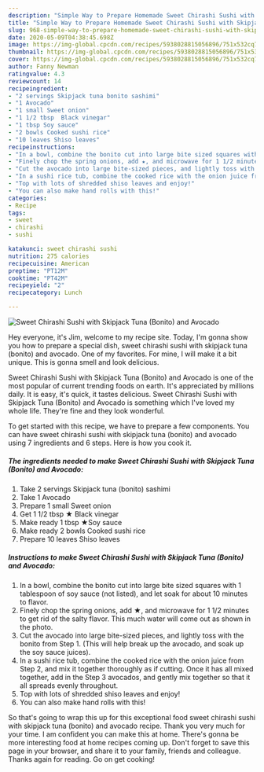 ```yaml
---
description: "Simple Way to Prepare Homemade Sweet Chirashi Sushi with Skipjack Tuna (Bonito) and Avocado"
title: "Simple Way to Prepare Homemade Sweet Chirashi Sushi with Skipjack Tuna (Bonito) and Avocado"
slug: 968-simple-way-to-prepare-homemade-sweet-chirashi-sushi-with-skipjack-tuna-bonito-and-avocado
date: 2020-05-09T04:38:45.698Z
image: https://img-global.cpcdn.com/recipes/5938028815056896/751x532cq70/sweet-chirashi-sushi-with-skipjack-tuna-bonito-and-avocado-recipe-main-photo.jpg
thumbnail: https://img-global.cpcdn.com/recipes/5938028815056896/751x532cq70/sweet-chirashi-sushi-with-skipjack-tuna-bonito-and-avocado-recipe-main-photo.jpg
cover: https://img-global.cpcdn.com/recipes/5938028815056896/751x532cq70/sweet-chirashi-sushi-with-skipjack-tuna-bonito-and-avocado-recipe-main-photo.jpg
author: Fanny Newman
ratingvalue: 4.3
reviewcount: 14
recipeingredient:
- "2 servings Skipjack tuna bonito sashimi"
- "1 Avocado"
- "1 small Sweet onion"
- "1 1/2 tbsp  Black vinegar"
- "1 tbsp Soy sauce"
- "2 bowls Cooked sushi rice"
- "10 leaves Shiso leaves"
recipeinstructions:
- "In a bowl, combine the bonito cut into large bite sized squares with 1 tablespoon of soy sauce (not listed), and let soak for about 10 minutes to flavor."
- "Finely chop the spring onions, add ★, and microwave for 1 1/2 minutes to get rid of the salty flavor. This much water will come out as shown in the photo."
- "Cut the avocado into large bite-sized pieces, and lightly toss with the bonito from Step 1. (This will help break up the avocado, and soak up the soy sauce juices)."
- "In a sushi rice tub, combine the cooked rice with the onion juice from Step 2, and mix it together thoroughly as if cutting. Once it has all mixed together, add in the Step 3 avocados, and gently mix together so that it all spreads evenly throughout."
- "Top with lots of shredded shiso leaves and enjoy!"
- "You can also make hand rolls with this!"
categories:
- Recipe
tags:
- sweet
- chirashi
- sushi

katakunci: sweet chirashi sushi 
nutrition: 275 calories
recipecuisine: American
preptime: "PT12M"
cooktime: "PT42M"
recipeyield: "2"
recipecategory: Lunch

---
```



![Sweet Chirashi Sushi with Skipjack Tuna (Bonito) and Avocado](https://img-global.cpcdn.com/recipes/5938028815056896/751x532cq70/sweet-chirashi-sushi-with-skipjack-tuna-bonito-and-avocado-recipe-main-photo.jpg)

Hey everyone, it's Jim, welcome to my recipe site. Today, I'm gonna show you how to prepare a special dish, sweet chirashi sushi with skipjack tuna (bonito) and avocado. One of my favorites. For mine, I will make it a bit unique. This is gonna smell and look delicious.



Sweet Chirashi Sushi with Skipjack Tuna (Bonito) and Avocado is one of the most popular of current trending foods on earth. It's appreciated by millions daily. It is easy, it's quick, it tastes delicious. Sweet Chirashi Sushi with Skipjack Tuna (Bonito) and Avocado is something which I've loved my whole life. They're fine and they look wonderful.


To get started with this recipe, we have to prepare a few components. You can have sweet chirashi sushi with skipjack tuna (bonito) and avocado using 7 ingredients and 6 steps. Here is how you cook it.

<!--inarticleads1-->

##### The ingredients needed to make Sweet Chirashi Sushi with Skipjack Tuna (Bonito) and Avocado:

1. Take 2 servings Skipjack tuna (bonito) sashimi
1. Take 1 Avocado
1. Prepare 1 small Sweet onion
1. Get 1 1/2 tbsp ★ Black vinegar
1. Make ready 1 tbsp ★Soy sauce
1. Make ready 2 bowls Cooked sushi rice
1. Prepare 10 leaves Shiso leaves




<!--inarticleads2-->

##### Instructions to make Sweet Chirashi Sushi with Skipjack Tuna (Bonito) and Avocado:

1. In a bowl, combine the bonito cut into large bite sized squares with 1 tablespoon of soy sauce (not listed), and let soak for about 10 minutes to flavor.
1. Finely chop the spring onions, add ★, and microwave for 1 1/2 minutes to get rid of the salty flavor. This much water will come out as shown in the photo.
1. Cut the avocado into large bite-sized pieces, and lightly toss with the bonito from Step 1. (This will help break up the avocado, and soak up the soy sauce juices).
1. In a sushi rice tub, combine the cooked rice with the onion juice from Step 2, and mix it together thoroughly as if cutting. Once it has all mixed together, add in the Step 3 avocados, and gently mix together so that it all spreads evenly throughout.
1. Top with lots of shredded shiso leaves and enjoy!
1. You can also make hand rolls with this!




So that's going to wrap this up for this exceptional food sweet chirashi sushi with skipjack tuna (bonito) and avocado recipe. Thank you very much for your time. I am confident you can make this at home. There's gonna be more interesting food at home recipes coming up. Don't forget to save this page in your browser, and share it to your family, friends and colleague. Thanks again for reading. Go on get cooking!
